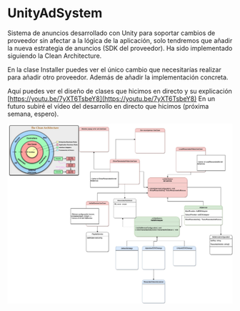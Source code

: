 # UnityAdSystem

Sistema de anuncios desarrollado con Unity para soportar cambios de proveedor sin afectar a la lógica de la aplicación, solo tendremos que añadir la nueva estrategia de anuncios (SDK del proveedor). Ha sido implementado siguiendo la Clean Architecture.

En la clase Installer puedes ver el único cambio que necesitarías realizar para añadir otro proveedor. Además de añadir la implementación concreta.

Aquí puedes ver el diseño de clases que hicimos en directo y su explicación [https://youtu.be/7yXT6TsbeY8](https://youtu.be/7yXT6TsbeY8)
En un futuro subiré el vídeo del desarrollo en directo que hicimos (próxima semana, espero).

![UML](https://github.com/DanielParra159/UnityAdSystem/blob/main/AdsSystem.jpg)

